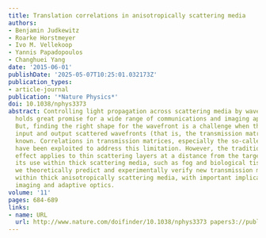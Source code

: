 ```yaml
---
title: Translation correlations in anisotropically scattering media
authors:
- Benjamin Judkewitz
- Roarke Horstmeyer
- Ivo M. Vellekoop
- Yannis Papadopoulos
- Changhuei Yang
date: '2015-06-01'
publishDate: '2025-05-07T10:25:01.032173Z'
publication_types:
- article-journal
publication: '*Nature Physics*'
doi: 10.1038/nphys3373
abstract: Controlling light propagation across scattering media by wavefront shaping
  holds great promise for a wide range of communications and imaging applications.
  But, finding the right shape for the wavefront is a challenge when the mapping between
  input and output scattered wavefronts (that is, the transmission matrix) is not
  known. Correlations in transmission matrices, especially the so-called memory effect,
  have been exploited to address this limitation. However, the traditional memory
  effect applies to thin scattering layers at a distance from the target, which precludes
  its use within thick scattering media, such as fog and biological tissue. Here,
  we theoretically predict and experimentally verify new transmission matrix correlations
  within thick anisotropically scattering media, with important implications for biomedical
  imaging and adaptive optics.
volume: '11'
pages: 684-689
links:
- name: URL
  url: http://www.nature.com/doifinder/10.1038/nphys3373 papers3://publication/doi/10.1038/nphys3373
---
```

